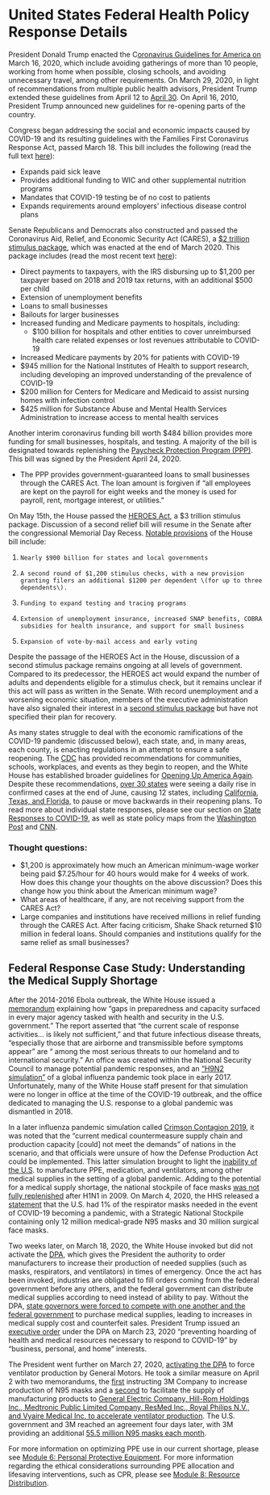 # United States Federal Health Policy Response Details

President Donald Trump enacted the C[oronavirus Guidelines for America on](https://www.whitehouse.gov/briefings-statements/coronavirus-guidelines-america/) March 16, 2020, which include avoiding gatherings of more than 10 people, working from home when possible, closing schools, and avoiding unnecessary travel, among other requirements. On March 29, 2020, in light of recommendations from multiple public health advisors, President Trump extended these guidelines from April 12 to [April 30](https://www.nytimes.com/2020/03/29/us/politics/trump-coronavirus-guidelines.html). On April 16, 2010, President Trump announced new guidelines for re-opening parts of the country. 

Congress began addressing the social and economic impacts caused by COVID-19 and its resulting guidelines with the Families First Coronavirus Response Act, passed March 18. This bill includes the following \(read the full text [here](https://www.congress.gov/bill/116th-congress/house-bill/6201/text)\):

* Expands paid sick leave
* Provides additional funding to WIC and other supplemental nutrition programs
* Mandates that COVID-19 testing be of no cost to patients
* Expands requirements around employers’ infectious disease control plans

Senate Republicans and Democrats also constructed and passed the Coronavirus Aid, Relief, and Economic Security Act \(CARES\), a [$2 trillion stimulus package](https://www.nytimes.com/2020/03/25/us/politics/whats-in-coronavirus-stimulus-bill.html), which was enacted at the end of March 2020. This package includes \(read the most recent text [here](https://www.congress.gov/bill/116th-congress/senate-bill/3548/text)\):

* Direct payments to taxpayers, with the IRS disbursing up to $1,200 per taxpayer based on 2018 and 2019 tax returns, with an additional $500 per child
* Extension of unemployment benefits
* Loans to small businesses
* Bailouts for larger businesses
* Increased funding and Medicare payments to hospitals, including:
  * $100 billion for hospitals and other entities to cover unreimbursed health care related expenses or lost revenues attributable to COVID-19
* Increased Medicare payments by 20% for patients with COVID-19
* $945 million for the National Institutes of Health to support research, including developing an improved understanding of the prevalence of COVID-19
* $200 million for Centers for Medicare and Medicaid to assist nursing homes with infection control
* $425 million for Substance Abuse and Mental Health Services Administration to increase access to mental health services

 Another interim coronavirus funding bill worth $484 billion provides more funding for small businesses, hospitals, and testing.  A majority of the bill is designated towards replenishing the [Paycheck Protection Program \(PPP\)](https://www.sba.gov/funding-programs/loans/coronavirus-relief-options/paycheck-protection-program-ppp). This bill was signed by the President April 24, 2020.

* The PPP provides government-guaranteed loans to small businesses through the CARES Act.  The loan amount is forgiven if “all employees are kept on the payroll for eight weeks and the money is used for payroll, rent, mortgage interest, or utilities.”

On May 15th, the House passed the [HEROES Act](https://docs.house.gov/billsthisweek/20200511/BILLS-116hr6800ih.pdf), a $3 trillion stimulus package.  Discussion of a second relief bill will resume in the Senate after the congressional Memorial Day Recess.  [Notable provisions](https://www.vox.com/2020/5/15/21258854/house-three-trillion-stimulus-bill) of the House bill include:

1.     Nearly $900 billion for states and local governments

2.     A second round of $1,200 stimulus checks, with a new provision granting filers an additional $1200 per dependent \(for up to three dependents\).  

3.     Funding to expand testing and tracing programs 

4.     Extension of unemployment insurance, increased SNAP benefits, COBRA subsidies for health insurance, and support for small business

5.     Expansion of vote-by-mail access and early voting  


Despite the passage of the HEROES Act in the House, discussion of a second stimulus package remains ongoing at all levels of government.  Compared to its predecessor, the HEROES act would expand the number of adults and dependents eligible for a stimulus check, but it remains unclear if this act will pass as written in the Senate.  With record unemployment and a worsening economic situation, members of the executive administration have also signaled their interest in a [second stimulus package](https://www.cbsnews.com/news/second-stimulus-check-round-2-how-much/)  but have not specified their plan for recovery.  

As many states struggle to deal with the economic ramifications of the COVID-19 pandemic \(discussed below\), each state, and, in many areas, each county, is enacting regulations in an attempt to ensure a safe reopening. The [CDC](https://www.cdc.gov/coronavirus/2019-ncov/community/index.html) has provided recommendations for communities, schools, workplaces, and events as they begin to reopen, and the White House has established broader guidelines for [Opening Up America Again](https://www.whitehouse.gov/openingamerica/). Despite these recommendations, [over 30 states](https://www.healthline.com/health-news/covid19-cases-rising-states-reopened#Some-states-are-doing-better) were seeing a daily rise in confirmed cases at the end of June, causing 12 states, including [California, Texas, and Florida,](https://www.cnn.com/2020/06/29/health/us-coronavirus-monday/index.html) to pause or move backwards in their reopening plans. To read more about individual state responses, please see our section on [State Responses to COVID-19](https://curriculum.covidstudentresponse.org/module-3-disparities-policy-socioeconomic-effects/state-responses-to-covid-19-selected-case-studies), as well as state policy maps from the [Washington Post](https://www.washingtonpost.com/graphics/2020/national/states-reopening-coronavirus-map/) and [CNN](https://www.cnn.com/interactive/2020/us/states-reopen-coronavirus-trnd/).

### Thought questions:

* $1,200 is approximately how much an American minimum-wage worker being paid $7.25/hour for 40 hours would make for 4 weeks of work. How does this change your thoughts on the above discussion? Does this change how you think about the American minimum wage?
* What areas of healthcare, if any, are not receiving support from the CARES Act?
* Large companies and institutions have received millions in relief funding through the CARES Act.  After facing criticism, Shake Shack returned $10 million in federal loans.  Should companies and institutions qualify for the same relief as small businesses?

## Federal Response Case Study: Understanding the Medical Supply Shortage

After the 2014-2016 Ebola outbreak, the White House issued a [memorandum](https://int.nyt.com/data/documenthelper/6823-national-security-counci-ebola/05bd797500ea55be0724/optimized/full.pdf) explaining how “gaps in preparedness and capacity surfaced in every major agency tasked with health and security in the U.S. government.” The report asserted that “the current scale of response activities… is likely not sufficient,” and that future infectious disease threats, “especially those that are airborne and transmissible before symptoms appear” are “ among the most serious threats to our homeland and to international security.” An office was created within the National Security Council to manage potential pandemic responses, and an [“H9N2 simulation”](https://www.politico.com/news/2020/03/16/trump-inauguration-warning-scenario-pandemic-132797) of a global influenza pandemic took place in early 2017. Unfortunately, many of the White House staff present for that simulation were no longer in office at the time of the COVID-19 outbreak, and the office dedicated to managing the U.S. response to a global pandemic was dismantled in 2018. 

In a later influenza pandemic simulation called [Crimson Contagion 2019](https://int.nyt.com/data/documenthelper/6824-2019-10-key-findings-and-after/05bd797500ea55be0724/optimized/full.pdf), it was noted that the “current medical countermeasure supply chain and production capacity \[could\] not meet the demands” of nations in the scenario, and that officials were unsure of how the Defense Production Act could be implemented. This latter simulation brought to light the [inability of the U.S](http://nytimes.com/2020/03/19/us/politics/trump-coronavirus-outbreak.html). to manufacture PPE, medication, and ventilators, among other medical supplies in the setting of a global pandemic. Adding to the potential for a medical supply shortage, the national stockpile of face masks [was not fully replenished](https://www.washingtonpost.com/investigations/face-masks-in-national-stockpile-have-not-been-substantially-replenished-since-2009/2020/03/10/57e57316-60c9-11ea-8baf-519cedb6ccd9_story.html) after H1N1 in 2009. On March 4, 2020, the HHS released a [statement](https://www.cnbc.com/2020/03/04/hhs-clarifies-us-has-about-1percent-of-face-masks-needed-for-full-blown-pandemic.html) that the U.S. had 1% of the respirator masks needed in the event of COVID-19 becoming a pandemic, with a Strategic National Stockpile containing only 12 million medical-grade N95 masks and 30 million surgical face masks. 

Two weeks later, on March 18, 2020, the White House invoked but did not activate the [DPA](https://www.vox.com/2020/3/18/21185333/coronavirus-defense-production-act-trump), which gives the President the authority to order manufacturers to increase their production of needed supplies \(such as masks, respirators, and ventilators\) in times of emergency. Once the act has been invoked, industries are obligated to fill orders coming from the federal government before any others, and the federal government can distribute medical supplies according to need instead of ability to pay. Without the DPA, [state governors were forced to compete with one another and the federal government](https://www.washingtonpost.com/business/2020/03/26/gouged-prices-middlemen-medical-supply-chaos-why-governors-are-so-upset-with-trump/) to purchase medical supplies, leading to increases in medical supply cost and counterfeit sales. President Trump issued an [executive order](https://www.hhs.gov/about/news/2020/03/25/hhs-implements-president-trumps-hoarding-prevention-executive-order.html) under the DPA on March 23, 2020 “preventing hoarding of health and medical resources necessary to respond to COVID-19” by “business, personal, and home” interests. 

The President went further on March 27, 2020, [activating the DPA](https://www.washingtonpost.com/politics/2020/03/25/is-trump-using-defense-production-act/) to force ventilator production by General Motors. He took a similar measure on April 2 with two memorandums, the [first](https://www.whitehouse.gov/presidential-actions/memorandum-order-defense-production-act-regarding-3m-company/) instructing 3M Company to increase production of N95 masks and a [second](https://www.whitehouse.gov/briefings-statements/statement-president-regarding-defense-production-act-3/) to facilitate the supply of manufacturing products to [General Electric Company, Hill-Rom Holdings Inc., Medtronic Public Limited Company, ResMed Inc., Royal Philips N.V., and Vyaire Medical Inc. to accelerate ventilator production](https://www.aha.org/news/headline/2020-04-02-president-uses-dpa-facilitate-production-ventilators). The U.S. government and 3M reached an agreement four days later, with 3M providing an additional [55.5 million N95 masks each month](https://www.cnn.com/2020/04/06/politics/trump-3m-defense-production-act-masks/index.html).

For more information on optimizing PPE use in our current shortage, please see [Module 6: Personal Protective Equipment](https://curriculum.covidstudentresponse.org/module-5-training-for-medical-student-specific-roles/personal-protective-equipment). For more information regarding the ethical considerations surrounding PPE allocation and lifesaving interventions, such as CPR, please see [Module 8: Resource Distribution](https://curriculum.covidstudentresponse.org/module-6-medical-ethics-in-relation-to-covid-19/untitled-1#microallocation).  


